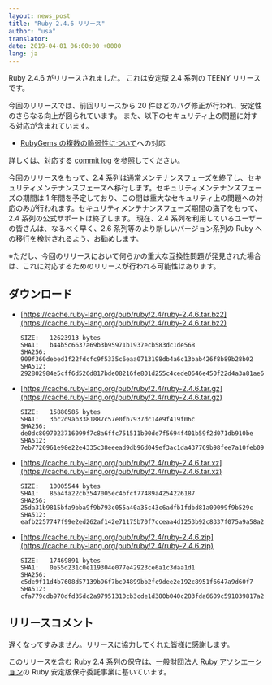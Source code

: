 ```yaml
---
layout: news_post
title: "Ruby 2.4.6 リリース"
author: "usa"
translator:
date: 2019-04-01 06:00:00 +0000
lang: ja
---
```


Ruby 2.4.6 がリリースされました。
これは安定版 2.4 系列の TEENY リリースです。

今回のリリースでは、前回リリースから 20 件ほどのバグ修正が行われ、安定性のさらなる向上が図られています。
また、以下のセキュリティ上の問題に対する対応が含まれています。

* [RubyGems の複数の脆弱性について](/ja/news/2019/03/05/multiple-vulnerabilities-in-rubygems/)への対応

詳しくは、対応する [commit log](https://github.com/ruby/ruby/compare/v2_4_5...v2_4_6) を参照してください。

今回のリリースをもって、2.4 系列は通常メンテナンスフェーズを終了し、セキュリティメンテナンスフェーズへ移行します。セキュリティメンテナンスフェーズの期間は 1 年間を予定しており、この間は重大なセキュリティ上の問題への対応のみが行われます。セキュリティメンテナンスフェーズ期間の満了をもって、2.4 系列の公式サポートは終了します。
現在、2.4 系列を利用しているユーザーの皆さんは、なるべく早く、2.6 系列等のより新しいバージョン系列の Ruby への移行を検討されるよう、お勧めします。

※ただし、今回のリリースにおいて何らかの重大な互換性問題が発見された場合は、これに対応するためのリリースが行われる可能性はあります。

## ダウンロード

* [https://cache.ruby-lang.org/pub/ruby/2.4/ruby-2.4.6.tar.bz2](https://cache.ruby-lang.org/pub/ruby/2.4/ruby-2.4.6.tar.bz2)

      SIZE:   12623913 bytes
      SHA1:   b44b5c6637a69b3b95971b1937ecb583dc1de568
      SHA256: 909f360debed1f22fdcfc9f5335c6eaa0713198db4a6c13bab426f8b89b28b02
      SHA512: 292802984e5cff6d526d817bde08216fe801d255c4cede0646e450f22d4a3a81ae612ec5d193dcc2a888e3e98b2531af845b6b863a2952bcf3fb863f95368bcf
* [https://cache.ruby-lang.org/pub/ruby/2.4/ruby-2.4.6.tar.gz](https://cache.ruby-lang.org/pub/ruby/2.4/ruby-2.4.6.tar.gz)

      SIZE:   15880585 bytes
      SHA1:   3bc2d9ab3381887c57e0fb7937dc14e9f419f06c
      SHA256: de0dc8097023716099f7c8a6ffc751511b90de7f5694f401b59f2d071db910be
      SHA512: 7eb7720961e98e22e4335c38eeead9db96d049ef3ac1da437769b98fee7a10feb092643ce75822a2fe3bd5fd94938417ab5c2de7c6056afe0abf6e4cf03ca282
* [https://cache.ruby-lang.org/pub/ruby/2.4/ruby-2.4.6.tar.xz](https://cache.ruby-lang.org/pub/ruby/2.4/ruby-2.4.6.tar.xz)

      SIZE:   10005544 bytes
      SHA1:   86a4fa22cb3547005ec4bfcf77489a4254226187
      SHA256: 25da31b9815bfa9bba9f9b793c055a40a35c43c6adfb1fdbd81a09099f9b529c
      SHA512: eafb2257747f99e2ed262af142e71175b70f7cceaa4d1253b92c8337f075a9a58a2d93b029d75e11a9b124f112a8f0983273b2b30afc147b5cf71a8dbb5fa0ba
* [https://cache.ruby-lang.org/pub/ruby/2.4/ruby-2.4.6.zip](https://cache.ruby-lang.org/pub/ruby/2.4/ruby-2.4.6.zip)

      SIZE:   17469891 bytes
      SHA1:   0e55d231c0e119304e077e42923ce6a1c3daa1d1
      SHA256: c5de9f11d4b7608d57139b96f7bc94899bb2fc9dee2e192c8951f6647a9d60f7
      SHA512: cfa779cdb970dfd35dc2a97951310cb3cde1d380b040c283fda6609c591039817a2847ab7174f7a9ee7f7adbb610709b57914bb26e5c015a20d5fe880c569855

## リリースコメント

遅くなってすみません。リリースに協力してくれた皆様に感謝します。

このリリースを含む Ruby 2.4 系列の保守は、[一般財団法人 Ruby アソシエーション](http://www.ruby.or.jp/)の Ruby 安定版保守委託事業に基いています。
